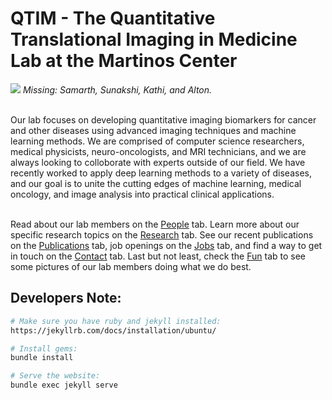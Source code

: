 # QTIM - The Quantitative Translational Imaging in Medicine Lab at the Martinos Center

<img src="https://qtim-lab.github.io/images/Full_Lab_Picture.png">
<em>Missing: Samarth, Sunakshi, Kathi, and Alton.</em>
<br />
<br />

Our lab focuses on developing quantitative imaging biomarkers for cancer and other diseases using advanced imaging techniques and machine learning methods. We are comprised of computer science researchers, medical physicists, neuro-oncologists, and MRI technicians, and we are always looking to colloborate with experts outside of our field. We have recently worked to apply deep learning methods to a variety of diseases, and our goal is to unite the cutting edges of machine learning, medical oncology, and image analysis into practical clinical applications.
<br />
<br />

Read about our lab members on the <a href="{{ site.baseurl }}/people"/>People</a> tab. Learn more about our specific research topics on the <a href="{{ site.baseurl }}/research">Research</a> tab. See our recent publications on the <a href="{{ site.baseurl }}/publications">Publications</a> tab, job openings on the <a href="{{ site.baseurl }}/jobs">Jobs</a> tab, and find a way to get in touch on the <a href="{{ site.baseurl }}/contact">Contact</a> tab. Last but not least, check the <a href="{{ site.baseurl }}/fun">Fun</a> tab to see some pictures of our lab members doing what we do best.

## Developers Note:
```bash
# Make sure you have ruby and jekyll installed:
https://jekyllrb.com/docs/installation/ubuntu/

# Install gems:
bundle install

# Serve the website:
bundle exec jekyll serve
```